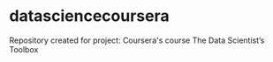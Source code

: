 # datasciencecoursera
Repository created for project: Coursera's course The Data Scientist’s Toolbox
